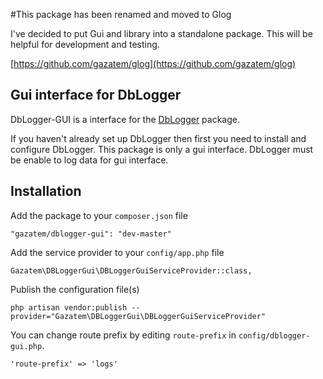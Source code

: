 #This package has been renamed and moved to Glog

I've decided to put Gui and library into a standalone package. This will be helpful for development and testing.

[https://github.com/gazatem/glog](https://github.com/gazatem/glog)


## Gui interface for DbLogger

DbLogger-GUI is a interface for the [DbLogger](https://github.com/gazatem/dblogger) package.

If you haven't already set up DbLogger then first you need to install and configure DbLogger. 
This package is only a gui interface. DbLogger must be enable to log data for gui interface.  

## Installation

Add the package to your ```composer.json``` file

```
"gazatem/dblogger-gui": "dev-master"
```

Add the service provider to your ```config/app.php``` file

```
Gazatem\DBLoggerGui\DBLoggerGuiServiceProvider::class,
```

Publish the configuration file(s)

```
php artisan vendor:publish --provider="Gazatem\DBLoggerGui\DBLoggerGuiServiceProvider" 
```

You can change route prefix by editing ```route-prefix``` in ```config/dblogger-gui.php```.

```
'route-prefix' => 'logs'
```
